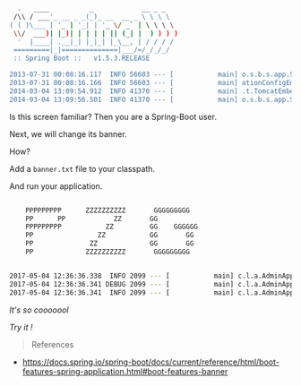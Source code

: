 ```sh
  .   ____          _            __ _ _
 /\\ / ___'_ __ _ _(_)_ __  __ _ \ \ \ \
( ( )\___ | '_ | '_| | '_ \/ _` | \ \ \ \
 \\/  ___)| |_)| | | | | || (_| |  ) ) ) )
  '  |____| .__|_| |_|_| |_\__, | / / / /
 =========|_|==============|___/=/_/_/_/
 :: Spring Boot ::   v1.5.3.RELEASE

2013-07-31 00:08:16.117  INFO 56603 --- [           main] o.s.b.s.app.SampleApplication            : Starting SampleApplication v0.1.0 on mycomputer with PID 56603 (/apps/myapp.jar started by pwebb)
2013-07-31 00:08:16.166  INFO 56603 --- [           main] ationConfigEmbeddedWebApplicationContext : Refreshing org.springframework.boot.context.embedded.AnnotationConfigEmbeddedWebApplicationContext@6e5a8246: startup date [Wed Jul 31 00:08:16 PDT 2013]; root of context hierarchy
2014-03-04 13:09:54.912  INFO 41370 --- [           main] .t.TomcatEmbeddedServletContainerFactory : Server initialized with port: 8080
2014-03-04 13:09:56.501  INFO 41370 --- [           main] o.s.b.s.app.SampleApplication            : Started SampleApplication in 2.992 seconds (JVM running for 3.658)
```
Is this screen familiar? Then you are a Spring-Boot user.

Next, we will change its banner.

How?

Add a `banner.txt` file to your classpath.

And run your application.
```sh

    PPPPPPPPP      ZZZZZZZZZZ       GGGGGGGGG
    PP      PP            ZZ       GG
    PPPPPPPPP           ZZ         GG    GGGGGG
    PP                ZZ           GG       GG
    PP              ZZ             GG       GG
    PP             ZZZZZZZZZZ       GGGGGGGGG


2017-05-04 12:36:36.338  INFO 2099 --- [           main] c.l.a.AdminApplication  : Starting AdminApplication on localhost with PID 2099 (/apps/myapp.jar started by pwebb)
2017-05-04 12:36:36.341 DEBUG 2099 --- [           main] c.l.a.AdminApplication  : Running with Spring Boot v1.5.1.RELEASE, Spring v4.3.6.RELEASE
2017-05-04 12:36:36.341  INFO 2099 --- [           main] c.l.a.AdminApplication  : The following profiles are active: local
```
_It's so cooooool_

_Try it !_

> References

* https://docs.spring.io/spring-boot/docs/current/reference/html/boot-features-spring-application.html#boot-features-banner
